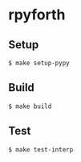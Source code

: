 # rpyforth

## Setup

```
$ make setup-pypy
```

## Build

```
$ make build
```

## Test

```
$ make test-interp
```
